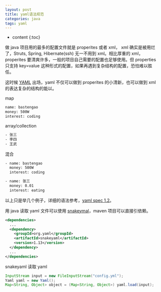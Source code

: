 ```yaml
---
layout: post
title: yaml语法规范
categories: java
tags: yaml
---
```


* content
{:toc}

做 java 项目用的最多的配置文件就是 properites 或者 xml， xml 确实是被用烂了，Struts, Spring, Hibernate(ssh) 无一不用到 xml。相比厚重的 xml， properites 要清爽许多，一般的项目自己需要的配置也足够使用。但 properties 只支持 key=value 这种形式的配置，如果再遇到复杂结构的配置，恐怕难以胜任。



这时候 [YAML][1] 出场，yaml 不仅可以做到 properites 的小清新，也可以做到 xml 的表达复杂的结构的能以。

map

```bash
name: bastengao
money: 500W
interest: coding
```

array/collection

```bash
- 张三
- 李四
- 王武
```

<!--more-->

混合

```bash
- name: bastengao
  money: 500W
  interest: coding

- name: 张三
  money: 0.01
  interest: eating
```

以上只是举几个例子，详细的语法参考，[yaml spec 1.2][2]。

用 java 读取 yaml 文件可以使用 [snakeymal][3]，maven 项目可以直接引依赖。

```xml
<dependencies>
  ...
  <dependency>
    <groupId>org.yaml</groupId>
    <artifactId>snakeyaml</artifactId>
    <version>1.13</version>
  </dependency>
  ...
</dependencies>
```

snakeyaml 读取 yaml

```java
InputStream input = new FileInputStream("config.yml");
Yaml yaml = new Yaml();
Map<String, Object> object = (Map<String, Object>) yaml.load(input);
```

  [1]: http://www.yaml.org/
  [2]: http://www.yaml.org/spec/1.2/spec.html
  [3]: https://code.google.com/p/snakeyaml/